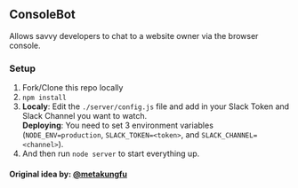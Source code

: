 ## ConsoleBot
Allows savvy developers to chat to a website owner via the browser console.

### Setup
1. Fork/Clone this repo locally
2. `npm install`
3. **Localy**: Edit the `./server/config.js` file and add in your Slack Token and Slack Channel you want to watch.  
   **Deploying**: You need to set 3 environment variables (`NODE_ENV=production`, `SLACK_TOKEN=<token>`, and `SLACK_CHANNEL=<channel>`).
4. And then run `node server` to start everything up.

#### Original idea by: [@metakungfu](https://twitter.com/metakungfu)